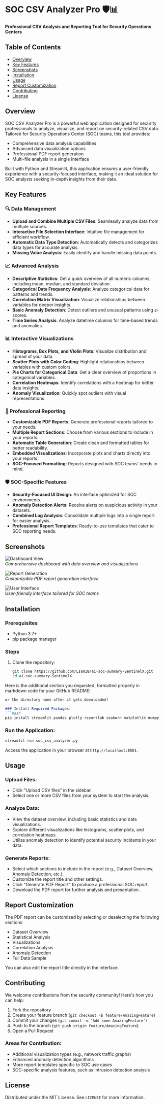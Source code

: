 # SOC CSV Analyzer Pro 🛡️📊

**Professional CSV Analysis and Reporting Tool for Security Operations Centers**

## Table of Contents
- [Overview](#overview)
- [Key Features](#key-features)
- [Screenshots](#screenshots)
- [Installation](#installation)
- [Usage](#usage)
- [Report Customization](#report-customization)
- [Contributing](#contributing)
- [License](#license)

## Overview

SOC CSV Analyzer Pro is a powerful web application designed for security professionals to analyze, visualize, and report on security-related CSV data. Tailored for Security Operations Center (SOC) teams, this tool provides:

- Comprehensive data analysis capabilities
- Advanced data visualization options
- Professional PDF report generation
- Multi-file analysis in a single interface

Built with Python and Streamlit, this application ensures a user-friendly experience with a security-focused interface, making it an ideal solution for SOC analysts seeking in-depth insights from their data.

## Key Features

### 🔍 Data Management
- **Upload and Combine Multiple CSV Files**: Seamlessly analyze data from multiple sources.
- **Interactive File Selection Interface**: Intuitive file management for efficient workflow.
- **Automatic Data Type Detection**: Automatically detects and categorizes data types for accurate analysis.
- **Missing Value Analysis**: Easily identify and handle missing data points.

### 📈 Advanced Analysis
- **Descriptive Statistics**: Get a quick overview of all numeric columns, including mean, median, and standard deviation.
- **Categorical Data Frequency Analysis**: Analyze categorical data for patterns and trends.
- **Correlation Matrix Visualization**: Visualize relationships between variables for deeper insights.
- **Basic Anomaly Detection**: Detect outliers and unusual patterns using z-scores.
- **Time Series Analysis**: Analyze datetime columns for time-based trends and anomalies.

### 📊 Interactive Visualizations
- **Histograms, Box Plots, and Violin Plots**: Visualize distribution and spread of your data.
- **Scatter Plots with Color Coding**: Highlight relationships between variables with custom colors.
- **Pie Charts for Categorical Data**: Get a clear overview of proportions in categorical variables.
- **Correlation Heatmaps**: Identify correlations with a heatmap for better data insights.
- **Anomaly Visualization**: Quickly spot outliers with visual representations.

### 📑 Professional Reporting
- **Customizable PDF Reports**: Generate professional reports tailored to your needs.
- **Multiple Report Sections**: Choose from various sections to include in your reports.
- **Automatic Table Generation**: Create clean and formatted tables for better readability.
- **Embedded Visualizations**: Incorporate plots and charts directly into your reports.
- **SOC-Focused Formatting**: Reports designed with SOC teams' needs in mind.

### 🛡️ SOC-Specific Features
- **Security-Focused UI Design**: An interface optimized for SOC environments.
- **Anomaly Detection Alerts**: Receive alerts on suspicious activity in your datasets.
- **Combined Log Analysis**: Consolidate multiple logs into a single report for easier analysis.
- **Professional Report Templates**: Ready-to-use templates that cater to SOC reporting needs.

## Screenshots

![Dashboard View](screenshots/dashboard1.png)  
*Comprehensive dashboard with data overview and visualizations*

![Report Generation](screenshots/report.png)  
*Customizable PDF report generation interface*

![User Interface](screenshots/ui.png)  
*User-friendly interface tailored for SOC teams*

## Installation

### Prerequisites
- Python 3.7+
- pip package manager

### Steps
1. Clone the repository:
   ```bash
   git clone https://github.com/Lsam18/ai-soc-summary-SentinelX.git
   cd ai-soc-summary-SentinelX
Here is the additional section you requested, formatted properly in markdown code for your GitHub README:

```markdown
or the directory name after it gets downloaded!

### Install Required Packages:
```bash
pip install streamlit pandas plotly reportlab seaborn matplotlib numpy
```

### Run the Application:
```bash
streamlit run soc_csv_analyzer.py
```

Access the application in your browser at `http://localhost:8501`.

## Usage

### Upload Files:
- Click "Upload CSV files" in the sidebar.
- Select one or more CSV files from your system to start the analysis.

### Analyze Data:
- View the dataset overview, including basic statistics and data visualizations.
- Explore different visualizations like histograms, scatter plots, and correlation heatmaps.
- Utilize anomaly detection to identify potential security incidents in your data.

### Generate Reports:
- Select which sections to include in the report (e.g., Dataset Overview, Anomaly Detection, etc.).
- Customize the report title and other settings.
- Click "Generate PDF Report" to produce a professional SOC report.
- Download the PDF report for further analysis and presentation.

## Report Customization

The PDF report can be customized by selecting or deselecting the following sections:
- Dataset Overview
- Statistical Analysis
- Visualizations
- Correlation Analysis
- Anomaly Detection
- Full Data Sample

You can also edit the report title directly in the interface.

## Contributing

We welcome contributions from the security community! Here's how you can help:

1. Fork the repository
2. Create your feature branch (`git checkout -b feature/AmazingFeature`)
3. Commit your changes (`git commit -m 'Add some AmazingFeature'`)
4. Push to the branch (`git push origin feature/AmazingFeature`)
5. Open a Pull Request

### Areas for Contribution:
- Additional visualization types (e.g., network traffic graphs)
- Enhanced anomaly detection algorithms
- More report templates specific to SOC use cases
- SOC-specific analysis features, such as intrusion detection analysis

## License

Distributed under the MIT License. See `LICENSE` for more information.
